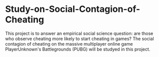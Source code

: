 # Study-on-Social-Contagion-of-Cheating

This project is to answer an empirical social science question: are those who observe cheating more likely to start cheating in games? The social contagion of cheating on the massive multiplayer online game PlayerUnknown's Battlegrounds (PUBG) will be studyed in this project.
